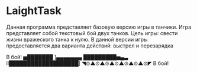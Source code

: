 # LaightTask
Данная программа представляет базовую версию игры в танчики.
Игра представляет собой текстовый бой двух танков.
Цель игры: свести жизни вражеского танка к нулю.
В данной версии игры предоставляется два варианта действий: выстрел и перезарядка


В бой!
▅███████ ]▄▄▄▄▄▄▄ 
█████████▅▄▃ 
Il███████████████████] 
◥⊙▲⊙▲⊙▲⊙▲⊙▲⊙▲⊙◤
В бой!
